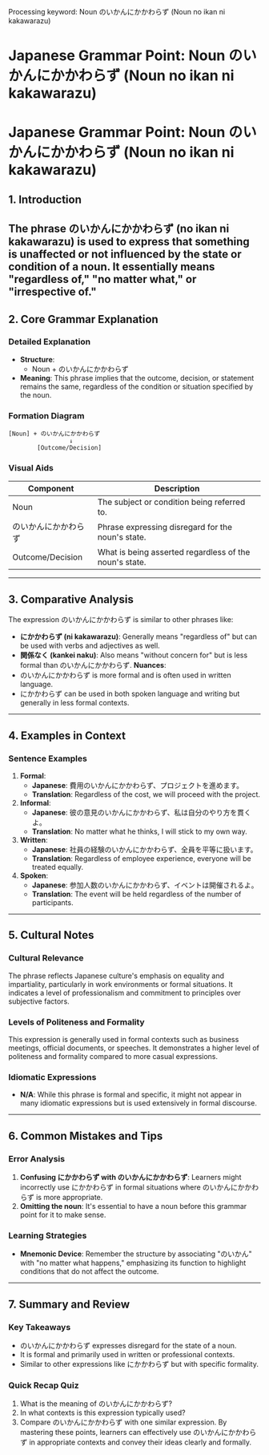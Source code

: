 Processing keyword: Noun のいかんにかかわらず (Noun no ikan ni kakawarazu)
# Japanese Grammar Point: Noun のいかんにかかわらず (Noun no ikan ni kakawarazu)
# Japanese Grammar Point: Noun のいかんにかかわらず (Noun no ikan ni kakawarazu)
## 1. Introduction
The phrase のいかんにかかわらず (no ikan ni kakawarazu) is used to express that something is unaffected or not influenced by the state or condition of a noun. It essentially means "regardless of," "no matter what," or "irrespective of."
---
## 2. Core Grammar Explanation
### Detailed Explanation
- **Structure**: 
  - Noun + のいかんにかかわらず
- **Meaning**: This phrase implies that the outcome, decision, or statement remains the same, regardless of the condition or situation specified by the noun.
### Formation Diagram
```
[Noun] + のいかんにかかわらず
                 ↓
        [Outcome/Decision]
```
### Visual Aids
| Component       | Description                             |
|------------------|---------------------------------------|
| Noun            | The subject or condition being referred to. |
| のいかんにかかわらず | Phrase expressing disregard for the noun's state. |
| Outcome/Decision | What is being asserted regardless of the noun's state. |
---
## 3. Comparative Analysis
The expression のいかんにかかわらず is similar to other phrases like:
- **にかかわらず (ni kakawarazu)**: Generally means "regardless of" but can be used with verbs and adjectives as well.
- **関係なく (kankei naku)**: Also means "without concern for" but is less formal than のいかんにかかわらず.
**Nuances**: 
- のいかんにかかわらず is more formal and is often used in written language.
- にかかわらず can be used in both spoken language and writing but generally in less formal contexts.
---
## 4. Examples in Context
### Sentence Examples
1. **Formal**:
   - **Japanese**: 費用のいかんにかかわらず、プロジェクトを進めます。
   - **Translation**: Regardless of the cost, we will proceed with the project.
2. **Informal**:
   - **Japanese**: 彼の意見のいかんにかかわらず、私は自分のやり方を貫くよ。
   - **Translation**: No matter what he thinks, I will stick to my own way.
3. **Written**:
   - **Japanese**: 社員の経験のいかんにかかわらず、全員を平等に扱います。
   - **Translation**: Regardless of employee experience, everyone will be treated equally.
4. **Spoken**:
   - **Japanese**: 参加人数のいかんにかかわらず、イベントは開催されるよ。
   - **Translation**: The event will be held regardless of the number of participants.
---
## 5. Cultural Notes
### Cultural Relevance
The phrase reflects Japanese culture's emphasis on equality and impartiality, particularly in work environments or formal situations. It indicates a level of professionalism and commitment to principles over subjective factors. 
### Levels of Politeness and Formality
This expression is generally used in formal contexts such as business meetings, official documents, or speeches. It demonstrates a higher level of politeness and formality compared to more casual expressions.
### Idiomatic Expressions
- **N/A**: While this phrase is formal and specific, it might not appear in many idiomatic expressions but is used extensively in formal discourse.
---
## 6. Common Mistakes and Tips
### Error Analysis
1. **Confusing にかかわらず with のいかんにかかわらず**: Learners might incorrectly use にかかわらず in formal situations where のいかんにかかわらず is more appropriate.
2. **Omitting the noun**: It's essential to have a noun before this grammar point for it to make sense.
### Learning Strategies
- **Mnemonic Device**: Remember the structure by associating "のいかん" with "no matter what happens," emphasizing its function to highlight conditions that do not affect the outcome.
---
## 7. Summary and Review
### Key Takeaways
- のいかんにかかわらず expresses disregard for the state of a noun.
- It is formal and primarily used in written or professional contexts.
- Similar to other expressions like にかかわらず but with specific formality.
### Quick Recap Quiz
1. What is the meaning of のいかんにかかわらず?
2. In what contexts is this expression typically used?
3. Compare のいかんにかかわらず with one similar expression.
By mastering these points, learners can effectively use のいかんにかかわらず in appropriate contexts and convey their ideas clearly and formally.
